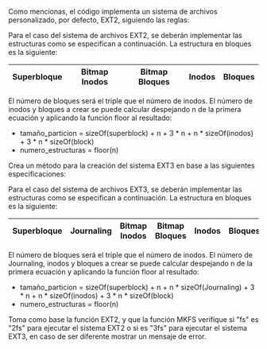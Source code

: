 Como mencionas, el código implementa un sistema de archivos personalizado, por defecto, EXT2, siguiendo las reglas:

Para el caso del sistema de archivos EXT2, se deberán implementar las estructuras como se especifican a continuación. La estructura en bloques es la siguiente:

|Superbloque|Bitmap Inodos|Bitmap Bloques|Inodos|Bloques|
|-|-|-|-|-|

El número de bloques será el triple que el número de inodos. El número de inodos y bloques a crear se puede calcular despejando n de la primera ecuación y aplicando la función floor al resultado:
- tamaño_particion = sizeOf(superblock) + n + 3 * n + n * sizeOf(inodos) + 3 * n * sizeOf(block)
- numero_estructuras = floor(n)

Crea un método para la creación del sistema EXT3 en base a las siguientes especificaciones:

Para el caso del sistema de archivos EXT3, se deberán implementar las estructuras como se especifican a continuación. La estructura en bloques es la siguiente:

|Superbloque|Journaling|Bitmap Inodos|Bitmap Bloques|Inodos|Bloques|
|-|-|-|-|-|-|

El número de bloques será el triple que el número de inodos. El número de Journaling, inodos y bloques a crear se puede calcular despejando n de la primera ecuación y aplicando la función floor al resultado:
- tamaño_particion = sizeOf(superblock) + n + n * sizeOf(Journaling) + 3 * n + n * sizeOf(inodos) + 3 * n * sizeOf(block)
- numero_estructuras = floor(n)

Toma como base la función EXT2, y que la función MKFS verifique si "fs" es "2fs" para ejecutar el sistema EXT2 o si es "3fs" para ejecutar el sistema EXT3, en caso de ser diferente mostrar un mensaje de error.